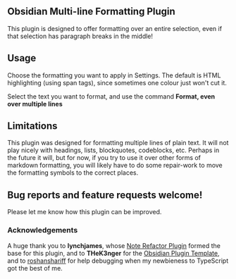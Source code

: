 ## Obsidian Multi-line Formatting Plugin 

This plugin is designed to offer formatting over an entire selection, even if that selection has paragraph breaks in the middle! 

## Usage

Choose the formatting you want to apply in Settings. The default is HTML highlighting (using span tags), since sometimes one colour just won't cut it.

Select the text you want to format, and use the command **Format, even over multiple lines**

## Limitations

This plugin was designed for formatting multiple lines of plain text. It will not play nicely with headings, lists, blockquotes, codeblocks, etc. Perhaps in the future it will, but for now, if you try to use it over other forms of markdown formatting, you will likely have to do some repair-work to move the formatting symbols to the correct places.

## Bug reports and feature requests welcome!

Please let me know how this plugin can be improved.

### Acknowledgements

A huge thank you to **lynchjames**, whose [Note Refactor Plugin](https://github.com/lynchjames/note-refactor-obsidian) formed the base for this plugin, and to **THeK3nger** for the [Obsidian Plugin Template](https://github.com/THeK3nger/obsidian-plugin-template), and to [roshanshariff](https://github.com/roshanshariff) for help debugging when my newbieness to TypeScript got the best of me.
